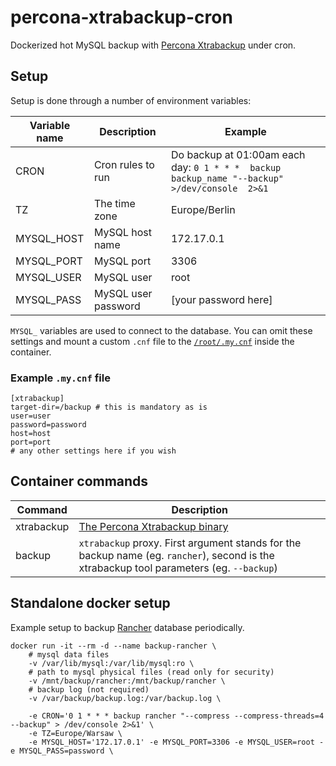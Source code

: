 # percona-xtrabackup-cron

Dockerized hot MySQL backup with [Percona Xtrabackup](https://www.percona.com/software/mysql-database/percona-xtrabackup) under cron.

## Setup

Setup is done through a number of environment variables:

| **Variable name** | **Description**     | **Example**                                                                                   |
|-------------------|---------------------|-----------------------------------------------------------------------------------------------|
| CRON              | Cron rules to run   | Do backup at 01:00am each day: `0 1 * * *  backup backup_name "--backup" >/dev/console  2>&1` |
| TZ                | The time zone       | Europe/Berlin                                                                                 |
| MYSQL_HOST        | MySQL host name     | 172.17.0.1                                                                                    |
| MYSQL_PORT        | MySQL port          | 3306                                                                                          |
| MYSQL_USER        | MySQL user          | root                                                                                          |
| MYSQL_PASS        | MySQL user password | [your password here]                                                                          |

`MYSQL_` variables are used to connect to the database. You can omit these settings and mount a custom `.cnf` file to the
[`/root/.my.cnf`](https://github.com/mikemix/percona-xtrabackup-cron#example-mycnf-file) inside the container.

### Example `.my.cnf` file

    [xtrabackup]
    target-dir=/backup # this is mandatory as is
    user=user
    password=password
    host=host
    port=port
    # any other settings here if you wish

## Container commands

| **Command**  | **Description**                                                                                                                          |
|--------------|------------------------------------------------------------------------------------------------------------------------------------------|
| xtrabackup   | [The Percona Xtrabackup binary](https://www.percona.com/software/mysql-database/percona-xtrabackup)                                      |
| backup       | `xtrabackup` proxy. First argument stands for the backup name (eg. `rancher`), second is the xtrabackup tool parameters (eg. `--backup`) |

## Standalone docker setup

Example setup to backup [Rancher](https://rancher.com/) database periodically.

    docker run -it --rm -d --name backup-rancher \
        # mysql data files
        -v /var/lib/mysql:/var/lib/mysql:ro \
        # path to mysql physical files (read only for security)
        -v /mnt/backup/rancher:/mnt/backup/rancher \
        # backup log (not required)
        -v /var/backup/backup.log:/var/backup.log \

        -e CRON='0 1 * * * backup rancher "--compress --compress-threads=4 --backup" > /dev/console 2>&1' \
        -e TZ=Europe/Warsaw \
        -e MYSQL_HOST='172.17.0.1' -e MYSQL_PORT=3306 -e MYSQL_USER=root -e MYSQL_PASS=password \
        

